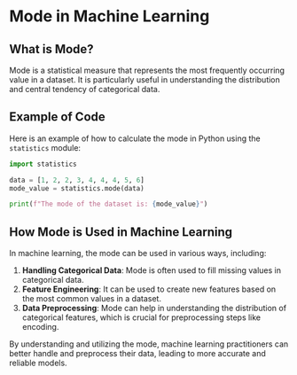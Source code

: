 # Mode in Machine Learning

## What is Mode?

Mode is a statistical measure that represents the most frequently occurring value in a dataset. It is particularly useful in understanding the distribution and central tendency of categorical data.

## Example of Code

Here is an example of how to calculate the mode in Python using the `statistics` module:

```python
import statistics

data = [1, 2, 2, 3, 4, 4, 4, 5, 6]
mode_value = statistics.mode(data)

print(f"The mode of the dataset is: {mode_value}")
```

## How Mode is Used in Machine Learning

In machine learning, the mode can be used in various ways, including:

1. **Handling Categorical Data**: Mode is often used to fill missing values in categorical data.
2. **Feature Engineering**: It can be used to create new features based on the most common values in a dataset.
3. **Data Preprocessing**: Mode can help in understanding the distribution of categorical features, which is crucial for preprocessing steps like encoding.

By understanding and utilizing the mode, machine learning practitioners can better handle and preprocess their data, leading to more accurate and reliable models.